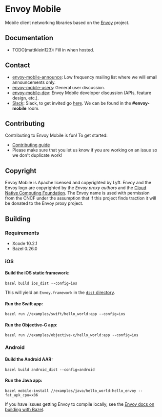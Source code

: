 # Envoy Mobile

Mobile client networking libraries based on the [Envoy](https://www.envoyproxy.io/) project.

## Documentation

* TODO(mattklein123): Fill in when hosted.

## Contact

* [envoy-mobile-announce](https://groups.google.com/forum/#!forum/envoy-mobile-announce): Low
  frequency mailing list where we will email announcements only.
* [envoy-mobile-users](https://groups.google.com/forum/#!forum/envoy-mobile-users): General user
  discussion.
* [envoy-mobile-dev](https://groups.google.com/forum/#!forum/envoy-mobile-dev): Envoy Mobile
  developer discussion (APIs, feature design, etc.).
* [Slack](https://envoyproxy.slack.com/): Slack, to get invited go
  [here](https://envoyslack.cncf.io). We can be found in the **#envoy-mobile** room.

## Contributing

Contributing to Envoy Mobile is fun! To get started:

* [Contributing guide](CONTRIBUTING.md)
* Please make sure that you let us know if you are working on an issue so we don't duplicate work!

## Copyright

Envoy Mobile is Apache licensed and copyrighted by Lyft. Envoy and the Envoy logo are
copyrighted by the *Envoy proxy authors* and the
[Cloud Native Computing Foundation](https://cncf.io). The Envoy name is used with permission from
the CNCF under the assumption that if this project finds traction it will be donated to the
Envoy proxy project.

## Building

### Requirements

- Xcode 10.2.1
- Bazel 0.26.0

### iOS

#### Build the iOS static framework:

```
bazel build ios_dist --config=ios
```

This will yield an `Envoy.framework` in the [`dist` directory](./dist).

#### Run the Swift app:

```
bazel run //examples/swift/hello_world:app --config=ios
```

#### Run the Objective-C app:

```
bazel run //examples/objective-c/hello_world:app --config=ios
```

### Android

#### Build the Android AAR:

```
bazel build android_dist --config=android
```

#### Run the Java app:

```
bazel mobile-install //examples/java/hello_world:hello_envoy --fat_apk_cpu=x86
```

If you have issues getting Envoy to compile locally, see the
[Envoy docs on building with Bazel](https://github.com/envoyproxy/envoy/tree/master/bazel).
